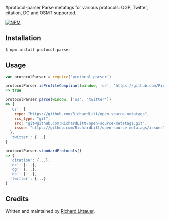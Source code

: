 #protocol-parser
Parse metatags for various protocols: OGP, Twitter, citation, DC and OSMT supported. 

[![NPM](https://nodei.co/npm/protocol-parser.png)](https://nodei.co/npm/protocol-parser/)

## Installation

```bash
$ npm install protocol-parser
```

## Usage

```js
var protocolParser = require('protocol-parser')

protocolParser.isProfileCompliant(window, 'os', 'https://github.com/RichardLitt/open-source-metatags/')
=> true

protocolParser.parse(window, ['os', 'twitter'])
=> {
  'os': {
    repo: "https://github.com/RichardLitt/open-source-metatags", 
    rcs_type: "git", 
    src: "git@github.com:RichardLitt/open-source-metatags.git", 
    issue: "https://github.com/RichardLitt/open-source-metatags/issues"
  },
  'twitter': {...}
}

protocolParser.standardProtocols()
=> {
  'citation': {...},
  'dc': {...},
  'og': {...},
  'os': {...},
  'twitter': {...}
}
```


## Credits

Written and maintained by [Richard Littauer](https://github.com/RichardLitt).  
